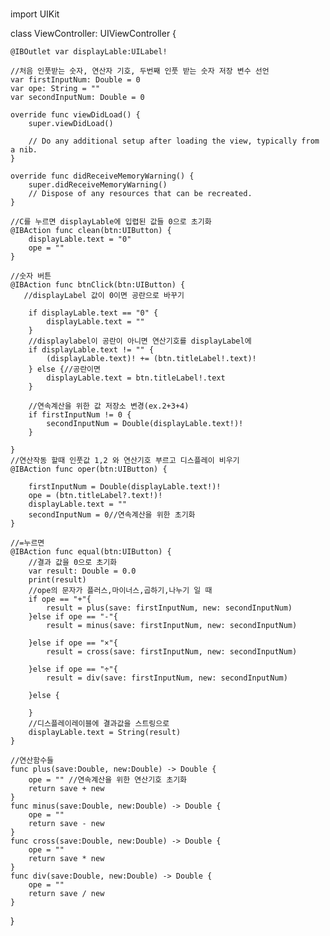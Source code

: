 # 
import UIKit

class ViewController: UIViewController {
    
    @IBOutlet var displayLable:UILabel!
    
    //처음 인풋받는 숫자, 연산자 기호, 두번째 인풋 받는 숫자 저장 변수 선언
    var firstInputNum: Double = 0
    var ope: String = ""
    var secondInputNum: Double = 0

    override func viewDidLoad() {
        super.viewDidLoad()
        
        // Do any additional setup after loading the view, typically from a nib.
    }

    override func didReceiveMemoryWarning() {
        super.didReceiveMemoryWarning()
        // Dispose of any resources that can be recreated.
    }
    
    //C를 누르면 displayLable에 입렵된 값들 0으로 초기화
    @IBAction func clean(btn:UIButton) {
        displayLable.text = "0"
        ope = ""
    }
    
    //숫자 버튼
    @IBAction func btnClick(btn:UIButton) {
       //displayLabel 값이 0이면 공란으로 바꾸기
        
        if displayLable.text == "0" {
            displayLable.text = ""
        }
        //displaylabel이 공란이 아니면 연산기호를 displayLabel에
        if displayLable.text != "" {
            (displayLable.text)! += (btn.titleLabel!.text)!
        } else {//공란이면
            displayLable.text = btn.titleLabel!.text
        }
        
        //연속계산을 위한 값 저장소 변경(ex.2+3+4)
        if firstInputNum != 0 {
            secondInputNum = Double(displayLable.text!)!
        }
        
    }
    //연산작동 할때 인풋값 1,2 와 연산기호 부르고 디스플레이 비우기
    @IBAction func oper(btn:UIButton) {
       
        firstInputNum = Double(displayLable.text!)!
        ope = (btn.titleLabel?.text!)!
        displayLable.text = ""
        secondInputNum = 0//연속계산을 위한 초기화
    }
    
    //=누르면
    @IBAction func equal(btn:UIButton) {
        //결과 값을 0으로 초기화
        var result: Double = 0.0
        print(result)
        //ope의 문자가 플러스,마이너스,곱하기,나누기 일 때
        if ope == "+"{
            result = plus(save: firstInputNum, new: secondInputNum)
        }else if ope == "-"{
            result = minus(save: firstInputNum, new: secondInputNum)
            
        }else if ope == "×"{
            result = cross(save: firstInputNum, new: secondInputNum)
            
        }else if ope == "÷"{
            result = div(save: firstInputNum, new: secondInputNum)
            
        }else {
            
        }
        //디스플레이레이블에 결과값을 스트링으로
        displayLable.text = String(result)
    }
    
    //연산함수들
    func plus(save:Double, new:Double) -> Double {
        ope = "" //연속계산을 위한 연산기호 초기화
        return save + new
    }
    func minus(save:Double, new:Double) -> Double {
        ope = ""
        return save - new
    }
    func cross(save:Double, new:Double) -> Double {
        ope = ""
        return save * new
    }
    func div(save:Double, new:Double) -> Double {
        ope = ""
        return save / new
    }
}
